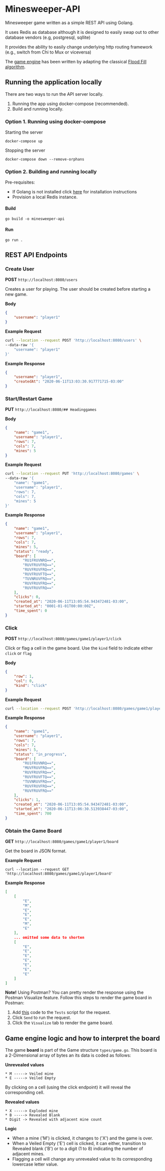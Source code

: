 
# Minesweeper-API
Minesweeper game written as a simple REST API using Golang.

It uses Redis as database although it is designed to easily swap out to other database vendors (e.g, postgresql, sqllite)

It provides the ability to easily change underlying http routing framework (e.g., switch from Chi to Mux or viceversa)

The [game engine]([https://github.com/arllanos/minesweeper-API#game-engine-logic-and-how-to-interpret-the-board](https://github.com/arllanos/minesweeper-API#game-engine-logic-and-how-to-interpret-the-board)) has been written by adapting the classical [Flood Fill algorithm](https://en.wikipedia.org/wiki/Flood_fill).



## Running the application locally
There are two ways to run the API server locally. 
1. Running the app using docker-compose (recommended). 
2. Build and running locally.

### Option 1. Running using docker-compose
Starting the server
```
docker-compose up
```
Stopping the server
```
docker-compose down --remove-orphans
```
### Option 2. Building and running locally
Pre-requisites: 
- If Golang is not installed click [here](https://golang.org/doc/install ) for installation instructions
- Provision a local Redis instance.

#### Build
```
go build -o minesweeper-api
```
#### Run
```
go run .
```
## REST API Endpoints

### Create User

**POST**  `http://localhost:8080/users`

Creates a user for playing. The user should be created before starting a new game.

**Body**
```json
{
	"username": "player1"
}
```
**Example Request**
```bash
curl --location --request POST 'http://localhost:8080/users' \
--data-raw '{
	"username": "player1"
}'
```
**Example Response**
```json
{
    "username": "player1",
    "createdAt": "2020-06-11T13:03:30.917771715-03:00"
}
```
### Start/Restart Game

**PUT** `http://localhost:8080/## Headinggames`

**Body**
```json
{
	"name": "game1",
	"username": "player1",
	"rows": 7,
	"cols": 7,
	"mines": 5
}
```
**Example Request**
```bash
curl --location --request PUT 'http://localhost:8080/games' \
--data-raw '{
	"name": "game1",
	"username": "player1",
	"rows": 7,
	"cols": 7,
	"mines": 5
}'
```
**Example Response**
```json
{
    "name": "game1",
    "username": "player1",
    "rows": 7,
    "cols": 7,
    "mines": 5,
    "status": "ready",
    "board": [
        "RU1FRUVNRQ==",
        "RUVFRUVFRQ==",
        "RUVFRUVFRQ==",
        "RUVFRUVFTQ==",
        "TUVNRUVFRQ==",
        "RUVFRUVFRQ==",
        "RUVFRUVFRQ=="
    ],
    "clicks": 0,
    "created_at": "2020-06-11T13:05:54.943472481-03:00",
    "started_at": "0001-01-01T00:00:00Z",
    "time_spent": 0
}
```
### Click

**POST** `http://localhost:8080/games/game1/player1/click`

Click or flag a cell in the game board. Use the `kind` field to indicate either `click` or `flag`

**Body**
```json
{
	"row": 1,
	"col": 0,
	"kind": "click"
}
```
**Example Request**
```bash
curl --location --request POST 'http://localhost:8080/games/game1/player1/click' \ --data-raw '{ "row": 1, "col": 0, "kind": "click" }'
```
**Example Response**
```json
{
    "name": "game1",
    "username": "player1",
    "rows": 7,
    "cols": 7,
    "mines": 5,
    "status": "in_progress",
    "board": [
        "RU1FRUVNRQ==",
        "MUVFRUVFRQ==",
        "RUVFRUVFRQ==",
        "RUVFRUVFTQ==",
        "TUVNRUVFRQ==",
        "RUVFRUVFRQ==",
        "RUVFRUVFRQ=="
    ],
    "clicks": 1,
    "created_at": "2020-06-11T13:05:54.943472481-03:00",
    "started_at": "2020-06-11T13:06:30.513938447-03:00",
    "time_spent": 700
}
```
### Obtain the Game Board

**GET** `http://localhost:8080/games/game1/player1/board`

Get the board in JSON format.

**Example Request**
```
curl --location --request GET 'http://localhost:8080/games/game1/player1/board'
```

**Example Response**
```json
[
    [
        "E",
        "M",
        "E",
        "E",
        "E",
        "M",
        "E"
    ],
	... omitted some data to shorten
    [
        "E",
        "E",
        "E",
        "E",
        "E",
        "E",
        "E"
    ]
]
```
**Note!**
Using Postman? You can pretty render the response using the Postman Visualize feature. 
Follow this steps to render the game board in Postman:
1. Add [this](https://gist.github.com/arllanos/6a57c6b293c0c7280562aef3d97eb248) code to the `Tests` script for the request.
2. Click `Send` to run the request.
3. Click the `Visualize` tab to render the game board.

## Game engine logic and how to interpret the board
The game **board** is part of the Game structure `types/game.go`.
This board is a 2-Dimensional array of bytes an its data is coded as follows:

**Unrevealed values**
```
* M -----> Veiled mine 
* E -----> Veiled Empty 
```
By clicking on a cell (using the click endpoint) it will reveal the corresponding cell.

**Revealed values**
```
* X -----> Exploded mine
* B -----> Revealed Blank
* Digit -> Revealed with adjacent mine count
```
**Logic**
- When a mine ('M') is clicked, it changes to ('X') and the game is over.
- When a Veiled Empty ('E') cell is clicked, it can either, transition to Revealed blank ('B') or to a digit (1 to 8) indicating the number of adjacent mines.
- Flagging a cell will change any unrevealed value to its corresponding lowercase letter value.
